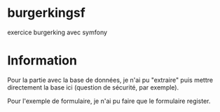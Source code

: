 # burgerkingsf
exercice burgerking avec symfony

# Information

Pour la partie avec la base de données, je n'ai pu "extraire" puis mettre directement la base ici (question de sécurité, par exemple). 

Pour l'exemple de formulaire, je n'ai pu faire que le formulaire register. 
